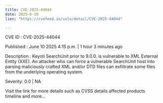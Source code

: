 ```yaml
---
title: CVE-2025-44044
date: 2025-6-10
lien: "https://cvefeed.io/vuln/detail/CVE-2025-44044"

---
```


CVE ID : CVE-2025-44044

Published :  June 10
2025
4:15 p.m. | 1 hour
3 minutes ago

Description : Keyoti SearchUnit prior to 9.0.0. is vulnerable to XML External Entity (XXE). An attacker who can force a vulnerable SearchUnit host into parsing maliciously crafted XML and/or DTD files can exfiltrate some files from the underlying operating system.

Severity: 0.0 | NA

Visit the link for more details
such as CVSS details
affected products
timeline
and more...
